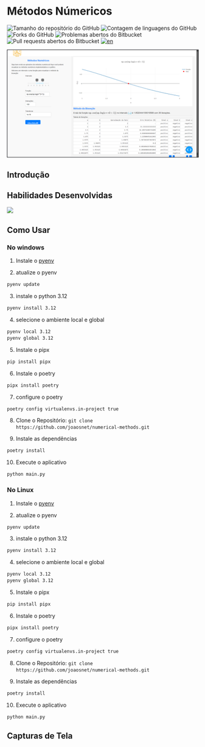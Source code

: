 # Métodos Númericos 
![Tamanho do repositório do GitHub](https://img.shields.io/github/repo-size/joaosnet/wheel-of-Life?style=for-the-badge)
![Contagem de linguagens do GitHub](https://img.shields.io/github/languages/count/joaosnet/wheel-of-Life?style=for-the-badge)
![Forks do GitHub](https://img.shields.io/github/forks/joaosnet/wheel-of-Life?style=for-the-badge)
![Problemas abertos do Bitbucket](https://img.shields.io/bitbucket/issues/joaosnet/wheel-of-Life?style=for-the-badge)
![Pull requests abertos do Bitbucket](https://img.shields.io/bitbucket/pr-raw/joaosnet/wheel-of-Life?style=for-the-badge)
[![en](https://img.shields.io/badge/lang-en-red.svg)](https://github.com/joaosnet/wheel-of-Life/blob/master/README.md)



<img src="screenshots/dash.png"/>

## Introdução

## Habilidades Desenvolvidas
<img src="https://img.shields.io/badge/Python-3776AB?style=for-the-badge&logo=python&logoColor=white" />  


## Como Usar

### No windows
1. Instale o [pyenv](https://github.com/pyenv-win/pyenv-win?tab=readme-ov-file#installation)

2. atualize o pyenv
```bash
pyenv update
```
3. instale o python 3.12
```bash
pyenv install 3.12
```
4. selecione o ambiente local e global
```bash
pyenv local 3.12
pyenv global 3.12
```
5. Instale o pipx
```bash
pip install pipx
```
6. Instale o poetry
```bash
pipx install poetry
```	
7. configure o poetry
```bash
poetry config virtualenvs.in-project true
```
8. Clone o Repositório: `git clone https://github.com/joaosnet/numerical-methods.git`

9. Instale as dependências
```bash
poetry install
```
10. Execute o aplicativo
```bash
python main.py
```

### No Linux
1. Instale o [pyenv](https://github.com/pyenv/pyenv?tab=readme-ov-file#installation)

2. atualize o pyenv
```bash
pyenv update
```
3. instale o python 3.12
```bash
pyenv install 3.12
```
4. selecione o ambiente local e global
```bash
pyenv local 3.12
pyenv global 3.12
```
5. Instale o pipx
```bash
pip install pipx
```
6. Instale o poetry
```bash
pipx install poetry
```	
7. configure o poetry
```bash
poetry config virtualenvs.in-project true
```
8. Clone o Repositório: `git clone https://github.com/joaosnet/numerical-methods.git`

9. Instale as dependências
```bash
poetry install
```
10. Execute o aplicativo
```bash
python main.py
```


## Capturas de Tela

<!-- ## 🤝 Contribuidores

<table>
  <tr>
    <td align="center">
      <a href="https://www.instagram.com/jaonativi/" title="Gerente de Projetos Desenvolvedor Backend">
        <img src="https://avatars.githubusercontent.com/u/87316339?v=4" width="100px;" alt="Foto do João Natividade no GitHub"/><br>
        <sub>
          <b>João Natividade</b>
        </sub>
      </a>
    </td>
  </tr>
</table> -->
